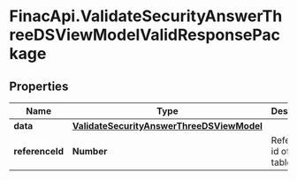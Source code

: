 # FinacApi.ValidateSecurityAnswerThreeDSViewModelValidResponsePackage

## Properties
Name | Type | Description | Notes
------------ | ------------- | ------------- | -------------
**data** | [**ValidateSecurityAnswerThreeDSViewModel**](ValidateSecurityAnswerThreeDSViewModel.md) |  | [optional] 
**referenceId** | **Number** | Reference id of log table. | [optional] 
